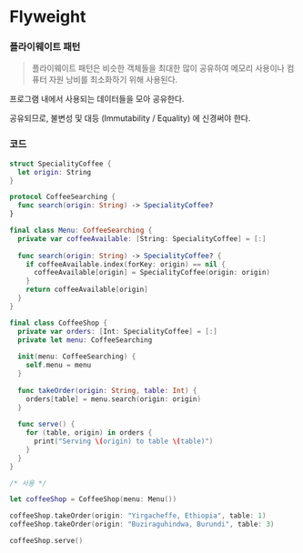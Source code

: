 # Flyweight

### 플라이웨이트 패턴

> 플라이웨이트 패턴은 비슷한 객체들을 최대한 많이 공유하여 메모리 사용이나 컴퓨터 자원 낭비를 최소화하기 위해 사용된다.

프로그램 내에서 사용되는 데이터들을 모아 공유한다.

공유되므로, 불변성 및 대등 (Immutability / Equality) 에 신경써야 한다.

### 코드

```swift
struct SpecialityCoffee {
  let origin: String
}

protocol CoffeeSearching {
  func search(origin: String) -> SpecialityCoffee?
}

final class Menu: CoffeeSearching {
  private var coffeeAvailable: [String: SpecialityCoffee] = [:]
  
  func search(origin: String) -> SpecialityCoffee? {
    if coffeeAvailable.index(forKey: origin) == nil {
      coffeeAvailable[origin] = SpecialityCoffee(origin: origin)
    }
    return coffeeAvailable[origin]
  }
}

final class CoffeeShop {
  private var orders: [Int: SpecialityCoffee] = [:]
  private let menu: CoffeeSearching
  
  init(menu: CoffeeSearching) {
    self.menu = menu
  }
  
  func takeOrder(origin: String, table: Int) {
    orders[table] = menu.search(origin: origin)
  }
  
  func serve() {
    for (table, origin) in orders {
      print("Serving \(origin) to table \(table)")
    }
  }
}

/* 사용 */

let coffeeShop = CoffeeShop(menu: Menu())

coffeeShop.takeOrder(origin: "Yirgacheffe, Ethiopia", table: 1)
coffeeShop.takeOrder(origin: "Buziraguhindwa, Burundi", table: 3)

coffeeShop.serve()
```